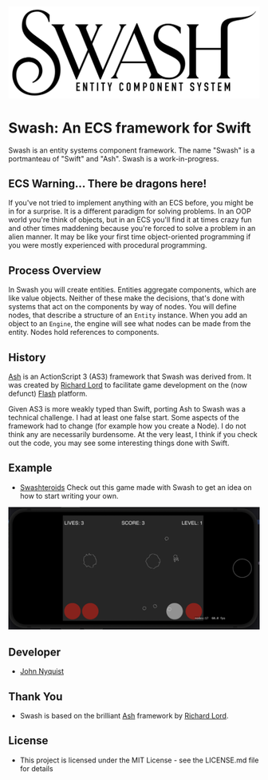 <img src="./images/swash.png" width="600" />

# Swash: An ECS framework for Swift

Swash is an entity systems component framework. The name "Swash" is a portmanteau of "Swift" and "Ash". Swash is a work-in-progress.

## ECS Warning... There be dragons here!
If you've not tried to implement anything with an ECS before, you might be in for a surprise. It is a different paradigm for solving problems. In an OOP world you're think of objects, but in an ECS you'll find it at times crazy fun and other times maddening because you're forced to solve a problem in an alien manner. It may be like your first time object-oriented programming if you were mostly experienced with procedural programming. 

## Process Overview
In Swash you will create entities. Entities aggregate components, which are like value objects. Neither of these make the decisions, that's done with systems that act on the components by way of nodes. You will define nodes, that describe a structure of an `Entity` instance. When you add an object to an `Engine`, the engine will see what nodes can be made from the entity. Nodes hold references to components. 

## History
[Ash](https://github.com/richardlord/Ash) is an ActionScript 3 (AS3) framework that Swash was derived from. It was created by [Richard Lord](https://richardlord.net) to facilitate game development on the (now defunct) [Flash](https://www.adobe.com/products/flashplayer/end-of-life.html) platform.

Given AS3 is more weakly typed than Swift, porting Ash to Swash was a technical challenge. I had at least one false start. Some aspects of the framework had to change (for example how you create a Node). I do not think any are necessarily burdensome. At the very least, I think if you check out the code, you may see some interesting things done with Swift.

## Example
- [Swashteroids](https://github.com/johnrnyquist/Swashteroids) Check out this game made with Swash to get an idea on how to start writing your own. 


![Swashteroids](images/swashteroids.png)


## Developer
- [John Nyquist](https://linkedin.com/in/nyquist)


## Thank You
- Swash is based on the brilliant [Ash](https://github.com/richardlord/Ash) framework by [Richard Lord](https://richardlord.net). 


## License
- This project is licensed under the MIT License - see the LICENSE.md file for details
